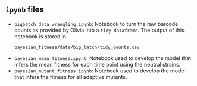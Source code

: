 ## `ipynb` files

- `bigbatch_data_wrangling.ipynb`: Notebook to turn the raw barcode counts as
  provided by Olivia into a `tidy dataframe`. The output of this notebook is
  stored in
  ```
  bayesian_fitness/data/big_batch/tidy_counts.csv
  ```
- `bayesian_mean_fitness.ipynb`: Notebook used to develop the model that infers
  the mean fitness for each time point using the neutral strains.
- `bayesian_mutant_fitness.ipynb`: Notebook used to develop the model that
  infers the fitness for all adaptive mutants.
